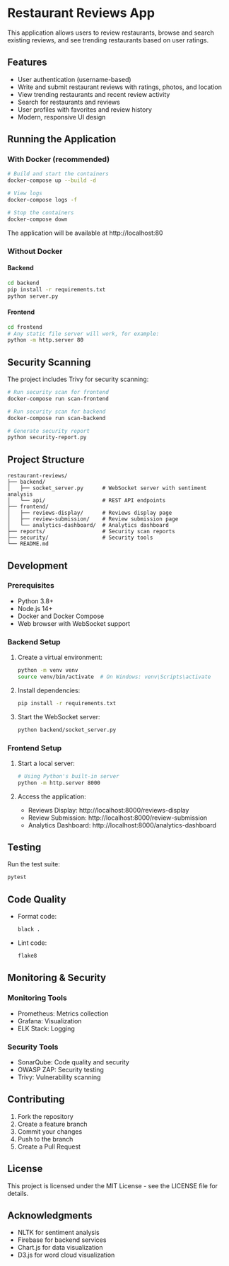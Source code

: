 # Restaurant Reviews App

This application allows users to review restaurants, browse and search existing reviews, and see trending restaurants based on user ratings.

## Features

- User authentication (username-based)
- Write and submit restaurant reviews with ratings, photos, and location
- View trending restaurants and recent review activity
- Search for restaurants and reviews
- User profiles with favorites and review history
- Modern, responsive UI design

## Running the Application

### With Docker (recommended)

```bash
# Build and start the containers
docker-compose up --build -d

# View logs
docker-compose logs -f

# Stop the containers
docker-compose down
```

The application will be available at http://localhost:80

### Without Docker

#### Backend

```bash
cd backend
pip install -r requirements.txt
python server.py
```

#### Frontend

```bash
cd frontend
# Any static file server will work, for example:
python -m http.server 80
```

## Security Scanning

The project includes Trivy for security scanning:

```bash
# Run security scan for frontend
docker-compose run scan-frontend

# Run security scan for backend
docker-compose run scan-backend

# Generate security report
python security-report.py
```

## Project Structure

```
restaurant-reviews/
├── backend/
│   ├── socket_server.py      # WebSocket server with sentiment analysis
│   └── api/                  # REST API endpoints
├── frontend/
│   ├── reviews-display/      # Reviews display page
│   ├── review-submission/    # Review submission page
│   └── analytics-dashboard/  # Analytics dashboard
├── reports/                  # Security scan reports
├── security/                 # Security tools
└── README.md
```

## Development

### Prerequisites

- Python 3.8+
- Node.js 14+
- Docker and Docker Compose
- Web browser with WebSocket support

### Backend Setup

1. Create a virtual environment:
   ```bash
   python -m venv venv
   source venv/bin/activate  # On Windows: venv\Scripts\activate
   ```

2. Install dependencies:
   ```bash
   pip install -r requirements.txt
   ```

3. Start the WebSocket server:
   ```bash
   python backend/socket_server.py
   ```

### Frontend Setup

1. Start a local server:
   ```bash
   # Using Python's built-in server
   python -m http.server 8000
   ```

2. Access the application:
   - Reviews Display: http://localhost:8000/reviews-display
   - Review Submission: http://localhost:8000/review-submission
   - Analytics Dashboard: http://localhost:8000/analytics-dashboard

## Testing

Run the test suite:
```bash
pytest
```

## Code Quality

- Format code:
  ```bash
  black .
  ```
- Lint code:
  ```bash
  flake8
  ```

## Monitoring & Security

### Monitoring Tools

- Prometheus: Metrics collection
- Grafana: Visualization
- ELK Stack: Logging

### Security Tools

- SonarQube: Code quality and security
- OWASP ZAP: Security testing
- Trivy: Vulnerability scanning

## Contributing

1. Fork the repository
2. Create a feature branch
3. Commit your changes
4. Push to the branch
5. Create a Pull Request

## License

This project is licensed under the MIT License - see the LICENSE file for details.

## Acknowledgments

- NLTK for sentiment analysis
- Firebase for backend services
- Chart.js for data visualization
- D3.js for word cloud visualization 